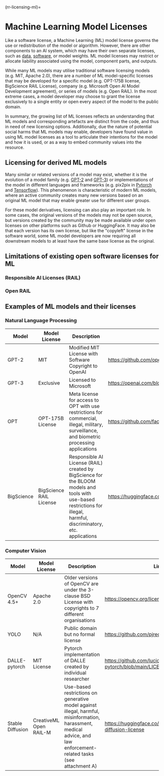 (rr-licensing-ml)=
# Machine Learning Model Licenses

Like a software license, a Machine Learning (ML) model license governs the use or redistribution of 
the model or algorithm. However, there are other components to an AI system, which may have their own separate licenses, 
such as [data](https://the-turing-way.netlify.app/reproducible-research/licensing/licensing-data.html), 
[software](https://the-turing-way.netlify.app/reproducible-research/licensing/licensing-software.html), 
or model weights. ML model licenses may restrict or allocate liability associated using the model, component parts, 
and outputs. 

While many ML models may utilise traditional software licensing models (e.g. MIT, Apache 2.0), 
there are a number of ML model-specific licenses that may be developed for a specific model (e.g. OPT-175B license, BigScience RAIL License), 
company (e.g. Microsoft Open AI Model Development agreement), or series of models (e.g. Open RAIL). 
In the most extreme cases, a model developer may choose to grant the license exclusively to a single entity or open every aspect of the model 
to the public domain. 

In summary, the growing list of ML licenses reflects an understanding that ML models and corresponding artefacts are distinct from the code, 
and thus in need of new licensing options. Additionally, due the nature of potential social harms that ML models may enable, 
developers have found value in using ML model licenses as a tool to articulate their intentions for the model and how it is used, 
or as a way to embed community values into the resource.

## Licensing for derived ML models

Many similar or related versions of a model may exist, whether it is the evolution of a model family (e.g. [GPT-2](https://github.com/openai/gpt-2) and [GPT-3](https://github.com/openai/gpt-3)) or implementations of the model in different languages and frameworks (e.g. pix2pix in [Pytorch](https://github.com/junyanz/pytorch-CycleGAN-and-pix2pix) and [Tensorflow](https://github.com/affinelayer/pix2pix-tensorflow)). This phenomenon is characteristic of modern ML models, where an active community creates many new versions based on an original ML model that may enable greater use for different user groups.

For these model derivatives, licensing can also play an important role. In some cases, the original versions of the models may not be open source, but versions created by the community may be made available under open licenses on other platforms such as Github or HuggingFace. It may also be that each version has its own license, but like the "copyleft" license in the software world, some ML model developers are now requiring all downstream models to at least have the same base license as the original.

## Limitations of existing open software licenses for ML

### Responsible AI Licenses (RAIL)

### Open RAIL

## Examples of ML models and their licenses

### Natural Language Processing

| Model | Model License | Description | Link to License |
| -------- | -------- | -------- | -------- |
| GPT-2  | MIT | Modified MIT License with Software Copyright to OpenAI | https://github.com/openai/gpt-2/blob/master/LICENSE    |
| GPT-3  | Exclusive | Licensed to Microsoft | https://openai.com/blog/openai-licenses-gpt-3-technology-to-microsoft/    |
| OPT | OPT-175B License | Meta license for access to OPT with use restrictions for commercial, illegal, military, surveillance, and biometric processing applications | https://github.com/facebookresearch/metaseq/blob/main/projects/OPT/MODEL_LICENSE.md |
| BigScience | BigScience RAIL License | Responsible AI License (RAIL) created by BigScience for the BLOOM models and tools with use-based restrictions for illegal, harmful, discriminatory, etc. applications | https://huggingface.co/spaces/bigscience/license |

### Computer Vision
| Model | Model License | Description | Link to License |
| -------- | -------- | -------- | -------- |
| OpenCV 4.5+  | Apache 2.0 | Older versions of OpenCV are under the 3-clause BSD License with copyrights to 7 different organisations | https://opencv.org/license/  |
| YOLO     | N/A    | Public domain but no formal license  | https://github.com/pjreddie/darknet/blob/master/LICENSE |
| DALLE-pytorch     | MIT License | Pytorch implementation of DALLE created by individual researcher  | https://github.com/lucidrains/DALLE-pytorch/blob/main/LICENSE     |
| Stable Diffusion | CreativeML Open RAIL-M | Use-based restrictions on generative model against illegal, harmful, misinformation, harassment, medical advice, and law enforcement-related tasks (see attachment A) | https://huggingface.co/spaces/CompVis/stable-diffusion-license |


